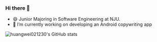 ### Hi there 👋
- 😄 Junior Majoring in Software Engineering at NJU.
- 🔭 I’m currently working on developing an Android copywriting app
  
![huangwei021230's GitHub stats](https://github-readme-stats.vercel.app/api?username=huangwei021230&show_icons=true&theme=tokyonight)

